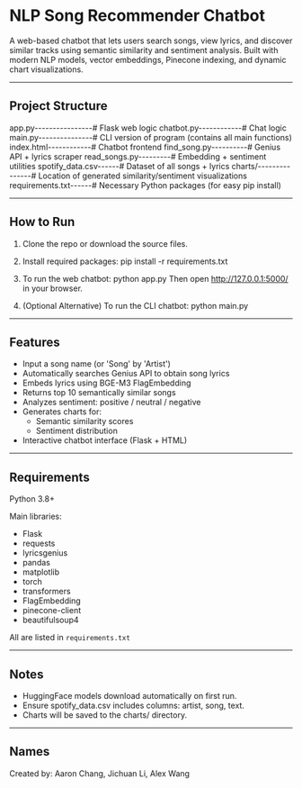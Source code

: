 NLP Song Recommender Chatbot
============================================================

A web-based chatbot that lets users search songs, view lyrics, and discover similar tracks using semantic similarity and sentiment analysis. Built with modern NLP models, vector embeddings, Pinecone indexing, and dynamic chart visualizations.

------------------------------------------------------------
Project Structure
------------------------------------------------------------

app.py----------------# Flask web logic
chatbot.py------------# Chat logic
main.py---------------# CLI version of program (contains all main functions)
index.html------------# Chatbot frontend
find_song.py----------# Genius API + lyrics scraper
read_songs.py---------# Embedding + sentiment utilities
spotify_data.csv------# Dataset of all songs + lyrics
charts/---------------# Location of generated similarity/sentiment visualizations
requirements.txt------# Necessary Python packages (for easy pip install)

------------------------------------------------------------
How to Run
------------------------------------------------------------

1. Clone the repo or download the source files.

2. Install required packages:
   pip install -r requirements.txt

3. To run the web chatbot:
   python app.py
   Then open http://127.0.0.1:5000/ in your browser.

4. (Optional Alternative) 
   To run the CLI chatbot:
   python main.py

------------------------------------------------------------
Features
------------------------------------------------------------

- Input a song name (or 'Song' by 'Artist')
- Automatically searches Genius API to obtain song lyrics
- Embeds lyrics using BGE-M3 FlagEmbedding
- Returns top 10 semantically similar songs
- Analyzes sentiment: positive / neutral / negative
- Generates charts for:
    - Semantic similarity scores
    - Sentiment distribution
- Interactive chatbot interface (Flask + HTML)

------------------------------------------------------------
Requirements
------------------------------------------------------------

Python 3.8+

Main libraries:
- Flask
- requests
- lyricsgenius
- pandas
- matplotlib
- torch
- transformers
- FlagEmbedding
- pinecone-client
- beautifulsoup4

All are listed in `requirements.txt`

------------------------------------------------------------
Notes
------------------------------------------------------------

- HuggingFace models download automatically on first run.
- Ensure spotify_data.csv includes columns: artist, song, text.
- Charts will be saved to the charts/ directory.

------------------------------------------------------------
Names
------------------------------------------------------------

Created by: Aaron Chang, Jichuan Li, Alex Wang
